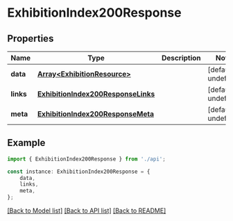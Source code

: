 # ExhibitionIndex200Response


## Properties

Name | Type | Description | Notes
------------ | ------------- | ------------- | -------------
**data** | [**Array&lt;ExhibitionResource&gt;**](ExhibitionResource.md) |  | [default to undefined]
**links** | [**ExhibitionIndex200ResponseLinks**](ExhibitionIndex200ResponseLinks.md) |  | [default to undefined]
**meta** | [**ExhibitionIndex200ResponseMeta**](ExhibitionIndex200ResponseMeta.md) |  | [default to undefined]

## Example

```typescript
import { ExhibitionIndex200Response } from './api';

const instance: ExhibitionIndex200Response = {
    data,
    links,
    meta,
};
```

[[Back to Model list]](../README.md#documentation-for-models) [[Back to API list]](../README.md#documentation-for-api-endpoints) [[Back to README]](../README.md)
